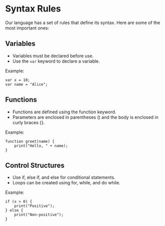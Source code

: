 # Syntax Rules

Our language has a set of rules that define its syntax. Here are some of the most important ones:

## Variables

- Variables must be declared before use.
- Use the `var` keyword to declare a variable.

Example:

```our_language
var x = 10;
var name = "Alice";
```

## Functions

- Functions are defined using the function keyword.
- Parameters are enclosed in parentheses () and the body is enclosed in curly braces {}.

Example:

```our_language
function greet(name) {
    print("Hello, " + name);
}
```

## Control Structures

- Use if, else if, and else for conditional statements.
- Loops can be created using for, while, and do while.

Example:

```our_language
if (x > 0) {
    print("Positive");
} else {
    print("Non-positive");
}
```
